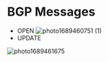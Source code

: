 # BGP Messages
* OPEN
![photo1689460751 (1)](https://github.com/DariaShantalova/dariashantalova.github.io/assets/34622678/f99641d6-87c5-491c-8ca0-7ca5bc2103c9)
* UPDATE
  
![photo1689461675](https://github.com/DariaShantalova/dariashantalova.github.io/assets/34622678/558ebc39-d5e6-483d-9fe8-3b4207584beb)
